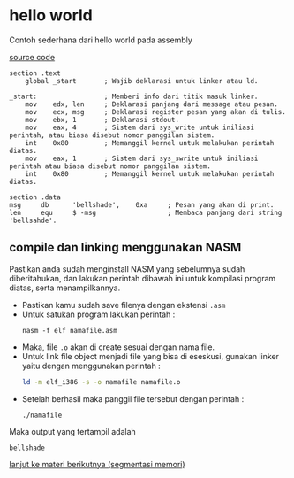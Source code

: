# hello world

Contoh sederhana dari hello world pada assembly

[source code](helloworld.asm)
```assembly
section .text
    global _start       ; Wajib deklarasi untuk linker atau ld.

_start:                 ; Memberi info dari titik masuk linker.
    mov    edx, len     ; Deklarasi panjang dari message atau pesan.
    mov    ecx, msg     ; Deklarasi register pesan yang akan di tulis.
    mov    ebx, 1       ; Deklarasi stdout.
    mov    eax, 4       ; Sistem dari sys_write untuk iniliasi perintah, atau biasa disebut nomor panggilan sistem.
    int    0x80         ; Memanggil kernel untuk melakukan perintah diatas.
    mov    eax, 1       ; Sistem dari sys_swrite untuk iniliasi perintah atau biasa disebut nomor panggilan sistem.
    int    0x80         ; Memanggil kernel untuk melakukan perintah diatas.

section .data
msg     db      'bellshade',    0xa     ; Pesan yang akan di print.
len     equ     $ -msg                  ; Membaca panjang dari string 'bellsahde'.
```

## compile dan linking menggunakan NASM

Pastikan anda sudah menginstall NASM yang sebelumnya sudah diberitahukan, dan lakukan perintah dibawah ini untuk kompilasi program diatas, serta menampilkannya.

- Pastikan kamu sudah save filenya dengan ekstensi ``.asm``
- Untuk satukan program lakukan perintah :
    ```
    nasm -f elf namafile.asm
    ```
- Maka, file ``.o`` akan di create sesuai dengan nama file.
- Untuk link file object menjadi file yang bisa di eseskusi, gunakan linker yaitu dengan menggunakan perintah : 
    ```bash
    ld -m elf_i386 -s -o namafile namafile.o
    ```
- Setelah berhasil maka panggil file tersebut dengan perintah :
    ```
    ./namafile
    ```
Maka output yang tertampil adalah

```
bellshade
```

[lanjut ke materi berikutnya (segmentasi memori)](../02_memory_segment)